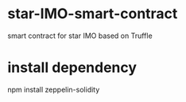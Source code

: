 # star-IMO-smart-contract
smart contract for star IMO based on Truffle

# install dependency
npm install zeppelin-solidity

#
